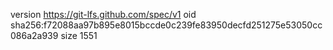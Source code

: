 version https://git-lfs.github.com/spec/v1
oid sha256:f72088aa97b895e8015bccde0c239fe83950decfd251275e53050cc086a2a939
size 1551
